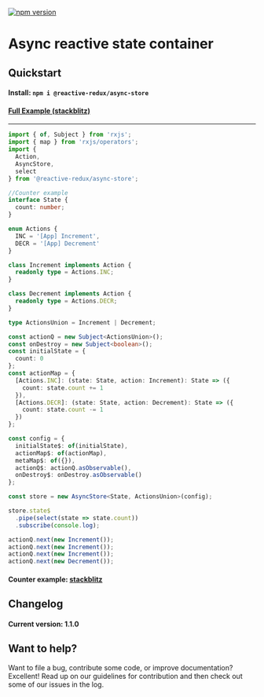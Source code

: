 [![npm version](https://badge.fury.io/js/%40reactive-redux%2Fasync-store.svg)](https://badge.fury.io/js/%40reactive-redux%2Fasync-store)

# Async reactive state container

## Quickstart

#### Install: `npm i @reactive-redux/async-store`

#### [Full Example (stackblitz)](https://stackblitz.com/edit/reactive-async-store?embed=1&file=index.ts)

---

```typescript
import { of, Subject } from 'rxjs';
import { map } from 'rxjs/operators';
import {
  Action,
  AsyncStore,
  select
} from '@reactive-redux/async-store';

//Counter example
interface State {
  count: number;
}

enum Actions {
  INC = '[App] Increment',
  DECR = '[App] Decrement'
}

class Increment implements Action {
  readonly type = Actions.INC;
}

class Decrement implements Action {
  readonly type = Actions.DECR;
}

type ActionsUnion = Increment | Decrement;

const actionQ = new Subject<ActionsUnion>();
const onDestroy = new Subject<boolean>();
const initialState = {
  count: 0
};
const actionMap = {
  [Actions.INC]: (state: State, action: Increment): State => ({
    count: state.count += 1
  }),
  [Actions.DECR]: (state: State, action: Decrement): State => ({
    count: state.count -= 1
  })
};

const config = {
  initialState$: of(initialState),
  actionMap$: of(actionMap),
  metaMap$: of({}),
  actionQ$: actionQ.asObservable(),
  onDestroy$: onDestroy.asObservable()
};

const store = new AsyncStore<State, ActionsUnion>(config);

store.state$
  .pipe(select(state => state.count))
  .subscribe(console.log);

actionQ.next(new Increment());
actionQ.next(new Increment());
actionQ.next(new Increment());
actionQ.next(new Decrement());
```

#### Counter example: [stackblitz](https://stackblitz.com/edit/reactive-store-counter?file=index.ts)

## Changelog

#### Current version: 1.1.0

## Want to help?

Want to file a bug, contribute some code, or improve documentation? Excellent! Read up on our
guidelines for contribution and then check out some of our issues in the log.
